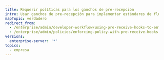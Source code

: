 ```yaml
---
title: Requerir políticas para los ganchos de pre-recepción
intro: Usar ganchos de pre-recepción para implementar estándares de flujo de trabajo dentro de tu organización. Los ganchos de pre-recepción requieren un código para aprobar un conjunto de verificaciones de calidad predefinido antes de que la extracción sea aceptada en el repositorio.
mapTopic: verdadero
redirect_from:
  - /enterprise/admin/developer-workflow/using-pre-receive-hooks-to-enforce-policy
  - /enterprise/admin/policies/enforcing-policy-with-pre-receive-hooks
versions:
  enterprise-server: '*'
topics:
  - empresa
---
```


